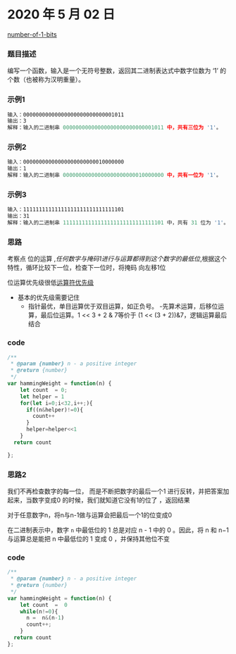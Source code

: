 # 2020 年 5 月 02 日

[number-of-1-bits](https://leetcode-cn.com/problems/number-of-1-bits/description/?utm_source=LCUS&utm_medium=ip_redirect_q_uns&utm_campaign=transfer2china)

###  题目描述

编写一个函数，输入是一个无符号整数，返回其二进制表达式中数字位数为 ‘1’ 的个数（也被称为汉明重量）。

### 示例1

```js
输入：00000000000000000000000000001011
输出：3
解释：输入的二进制串 00000000000000000000000000001011 中，共有三位为 '1'。
```

### 示例2

```js
输入：00000000000000000000000010000000
输出：1
解释：输入的二进制串 00000000000000000000000010000000 中，共有一位为 '1'。

```
### 示例3

```js
输入：11111111111111111111111111111101
输出：31
解释：输入的二进制串 11111111111111111111111111111101 中，共有 31 位为 '1'。
```

### 思路

考察点 位的运算 ,*任何数字与掩码1进行与运算都得到这个数字的最低位*,根据这个特性，循环比较下一位，检查下一位时，将掩码 向左移1位

位运算优先级很低[运算符优先级](https://baike.baidu.com/item/%E8%BF%90%E7%AE%97%E7%AC%A6%E4%BC%98%E5%85%88%E7%BA%A7/4752611?fr=aladdin#4)

- 基本的优先级需要记住
  - 指针最优，单目运算优于双目运算，如正负号。
  -先算术运算，后移位运算，最后位运算。1 << 3 + 2 & 7等价于 (1 << (3 + 2))&7，逻辑运算最后结合

### code

```js
/**
 * @param {number} n - a positive integer
 * @return {number}
 */
var hammingWeight = function(n) {
    let count  = 0;
    let helper = 1
    for(let i=0;i<32,i++;){
      if((n&helper)!=0){
        count++
      }
      helper=helper<<1
    }
  return count

};
```
### 思路2

我们不再检查数字的每一位， 而是不断把数字的最后一个1 进行反转，并把答案加起来，当数字变成0 的时候，我们就知道它没有1的位了 ，返回结果

对于任意数字n，将n与n-1做与运算会把最后一个1的位变成0

在二进制表示中，数字 `n` 中最低位的 1 总是对应 n - 1 中的 0 。因此，将 n 和 n−1 与运算总是能把 n 中最低位的 1 变成 0 ，并保持其他位不变

### code

```js
/**
 * @param {number} n - a positive integer
 * @return {number}
 */
var hammingWeight = function(n) {
    let count  =  0
    while(n!=0){
      n =  n&(n-1)
      count++;
    }
  return count
};
```